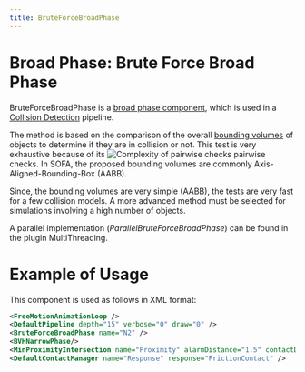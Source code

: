```yaml
---
title: BruteForceBroadPhase
---
```


Broad Phase: Brute Force Broad Phase
====================================

BruteForceBroadPhase is a [broad phase component](https://www.sofa-framework.org/community/doc/using-sofa/components/collisions/broadphases/broadphase), which is used in a [Collision Detection](https://www.sofa-framework.org/community/doc/main-principles/collision/#collision-detection) pipeline.

The method is based on the comparison of the overall [bounding volumes](https://en.wikipedia.org/wiki/Bounding_volume) of objects to determine if they are in collision or not.
This test is very exhaustive because of its <img class="latex" src="https://latex.codecogs.com/png.latex?n^2/2" title="Complexity of pairwise checks" /> pairwise checks.
In SOFA, the proposed bounding volumes are commonly Axis-Aligned-Bounding-Box (AABB).

Since, the bounding volumes are very simple (AABB), the tests are very fast for a few collision models.
A more advanced method must be selected for simulations involving a high number of objects.

A parallel implementation (_ParallelBruteForceBroadPhase_) can be found in the plugin MultiThreading.

Example of Usage
================

This component is used as follows in XML format:

```xml
<FreeMotionAnimationLoop />
<DefaultPipeline depth="15" verbose="0" draw="0" />
<BruteForceBroadPhase name="N2" />
<BVHNarrowPhase/>
<MinProximityIntersection name="Proximity" alarmDistance="1.5" contactDistance="1" />
<DefaultContactManager name="Response" response="FrictionContact" />
```